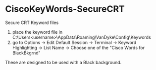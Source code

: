 # CiscoKeyWords-SecureCRT
Secure CRT Keyword files
1) place the keyword file in C:\Users\<username>\AppData\Roaming\VanDyke\Config\Keywords
2) go to Options -> Edit Default Session -> Terminal -> Keyword Highlighting -> List Name -> Choose one of the "Cisco Words for BlackBkgrnd"

These are designed to be used with a Black background.
